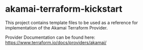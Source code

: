 # akamai-terraform-kickstart

This project contains template files to be used as a reference for implementation of the Akamai Terraform Provider.

Provider Documentation can be found here:
https://www.terraform.io/docs/providers/akamai/